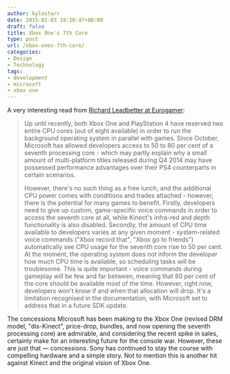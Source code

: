 ```yaml
---
author: kylestarr
date: 2015-01-03 19:20:47+00:00
draft: false
title: Xbox One's 7th Core
type: post
url: /xbox-ones-7th-core/
categories:
- Design
- Technology
tags:
- development
- microsoft
- xbox one
---
```


A very interesting read from [Richard Leadbetter at Eurogamer](http://www.eurogamer.net/articles/digitalfoundry-2015-microsoft-gives-more-cpu-power-to-xbox-one-developers-blog):

> Up until recently, both Xbox One and PlayStation 4 have reserved two entire CPU cores (out of eight available) in order to run the background operating system in parallel with games. Since October, Microsoft has allowed developers access to 50 to 80 per cent of a seventh processing core - which may partly explain why a small amount of multi-platform titles released during Q4 2014 may have possessed performance advantages over their PS4 counterparts in certain scenarios.
>
> However, there's no such thing as a free lunch, and the additional CPU power comes with conditions and trades attached - however, there is the potential for many games to benefit. Firstly, developers need to give up custom, game-specific voice commands in order to access the seventh core at all, while Kinect's infra-red and depth functionality is also disabled. Secondly, the amount of CPU time available to developers varies at any given moment - system-related voice commands ("Xbox record that", "Xbox go to friends") automatically see CPU usage for the seventh core rise to 50 per cent. At the moment, the operating system does not inform the developer how much CPU time is available, so scheduling tasks will be troublesome. This is quite important - voice commands during gameplay will be few and far between, meaning that 80 per cent of the core should be available most of the time. However, right now, developers won't know if and when that allocation will drop. It's a limitation recognised in the documentation, with Microsoft set to address that in a future SDK update.

The concessions Microsoft has been making to the Xbox One (revised DRM model, "dis-Kinect", price-drop, bundles, and now opening the seventh processing core) are admirable, and considering the recent spike in sales, certainly make for an interesting future for the console war. However, these are just that — concessions. Sony has continued to stay the course with compelling hardware and a simple story. Not to mention this is another hit against Kinect and the original vision of Xbox One.

